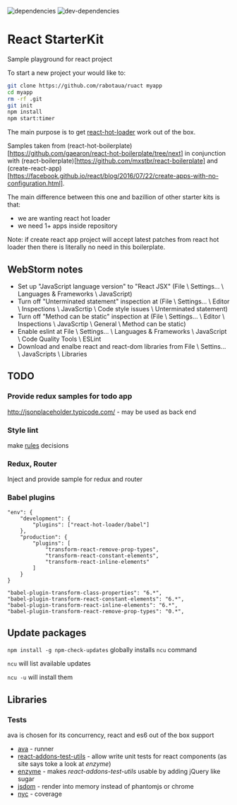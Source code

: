 ![dependencies](https://david-dm.org/rabotaua/ruact.svg) ![dev-dependencies](https://david-dm.org/rabotaua/ruact/dev-status.svg)

# React StarterKit

Sample playground for react project

To start a new project your would like to:

```sh
git clone https://github.com/rabotaua/ruact myapp
cd myapp
rm -rf .git
git init
npm install
npm start:timer
```

The main purpose is to get [react-hot-loader](https://github.com/gaearon/react-hot-loader) work out of the box.

Samples taken from (react-hot-boilerplate)[https://github.com/gaearon/react-hot-boilerplate/tree/next] in conjunction with (react-boilerplate)[https://github.com/mxstbr/react-boilerplate] and (create-react-app)[https://facebook.github.io/react/blog/2016/07/22/create-apps-with-no-configuration.html].

The main difference between this one and bazillion of other starter kits is that:

- we are wanting react hot loader
- we need 1+ apps inside repository

Note: if create react app project will accept latest patches from react hot loader then there is literally no need in this boilerplate.

## WebStorm notes

- Set up "JavaScript language version" to "React JSX" (File \ Settings... \ Languages & Frameworks \ JavaScript)
- Turn off "Unterminated statement" inspection at (File \ Settings... \ Editor \ Inspections \ JavaScrtip \ Code style issues \ Unterminated statement)
- Turn off "Method can be static" inspection at (File \ Settings... \ Editor \ Inspections \ JavaScrtip \ General \ Method can be static)
- Enable eslint at File \ Settings... \ Languages & Frameworks \ JavaScript \ Code Quality Tools \ ESLint
- Download and enalbe react and react-dom libraries from File \ Settins... \ JavaScripts \ Libraries

## TODO

### Provide redux samples for todo app

http://jsonplaceholder.typicode.com/ - may be used as back end

### Style lint

make [rules](https://github.com/stylelint/stylelint/blob/master/docs/user-guide/rules.md) decisions

### Redux, Router

Inject and provide sample for redux and router

### Babel plugins

```
"env": {
	"development": {
		"plugins": ["react-hot-loader/babel"]
	},
	"production": {
		"plugins": [
			"transform-react-remove-prop-types",
			"transform-react-constant-elements",
			"transform-react-inline-elements"
		]
	}
}

"babel-plugin-transform-class-properties": "6.*",
"babel-plugin-transform-react-constant-elements": "6.*",
"babel-plugin-transform-react-inline-elements": "6.*",
"babel-plugin-transform-react-remove-prop-types": "0.*",
```


## Update packages

`npm install -g npm-check-updates` globally installs `ncu` command

`ncu` will list available updates

`ncu -u` will install them

## Libraries

### Tests

ava is chosen for its concurrency, react and es6 out of the box support

- [ava](https://github.com/avajs/ava) - runner
- [react-addons-test-utils](https://facebook.github.io/react/docs/test-utils.html) - allow write unit tests for react components (as site says toke a look at *enzyme*)
- [enzyme](http://airbnb.io/enzyme/) - makes *react-addons-test-utils* usable by adding jQuery like sugar
- [jsdom](https://github.com/tmpvar/jsdom) - render into memory instead of phantomjs or chrome
- [nyc](https://github.com/istanbuljs/nyc) - coverage
